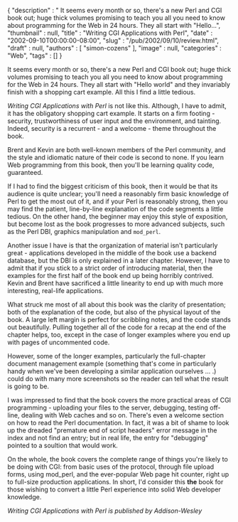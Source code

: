 {
   "description" : " It seems every month or so, there's a new Perl and CGI book out; huge thick volumes promising to teach you all you need to know about programming for the Web in 24 hours. They all start with \"Hello...",
   "thumbnail" : null,
   "title" : "Writing CGI Applications with Perl",
   "date" : "2002-09-10T00:00:00-08:00",
   "slug" : "/pub/2002/09/10/review.html",
   "draft" : null,
   "authors" : [
      "simon-cozens"
   ],
   "image" : null,
   "categories" : "Web",
   "tags" : []
}





It seems every month or so, there's a new Perl and CGI book out; huge
thick volumes promising to teach you all you need to know about
programming for the Web in 24 hours. They all start with "Hello world"
and they invariably finish with a shopping cart example. All this I find
a little tedious.

*Writing CGI Applications with Perl* is not like this. Although, I have
to admit, it has the obligatory shopping cart example. It starts on a
firm footing - security, trustworthiness of user input and the
environment, and tainting. Indeed, security is a recurrent - and a
welcome - theme throughout the book.

Brent and Kevin are both well-known members of the Perl community, and
the style and idiomatic nature of their code is second to none. If you
learn Web programming from this book, then you'll be learning quality
code, guaranteed.

If I had to find the biggest criticism of this book, then it would be
that its audience is quite unclear; you'll need a reasonably firm basic
knowledge of Perl to get the most out of it, and if your Perl is
reasonably strong, then you may find the patient, line-by-line
explanation of the code segments a little tedious. On the other hand,
the beginner may enjoy this style of exposition, but become lost as the
book progresses to more advanced subjects, such as the Perl DBI,
graphics manipulation and `mod_perl`.

Another issue I have is that the organization of material isn't
particularly great - applications developed in the middle of the book
use a backend database, but the DBI is only explained in a later
chapter. However, I have to admit that if you stick to a strict order of
introducing material, then the examples for the first half of the book
end up being horribly contrived. Kevin and Brent have sacrificed a
little linearity to end up with much more interesting, real-life
applications.

What struck me most of all about this book was the clarity of
presentation; both of the explanation of the code, but also of the
physical layout of the book. A large left margin is perfect for
scribbling notes, and the code stands out beautifully. Pulling together
all of the code for a recap at the end of the chapter helps, too, except
in the case of longer examples where you end up with pages of
uncommented code.

However, some of the longer examples, particularly the full-chapter
document management example (something that's come in particularly handy
when we've been developing a similar application ourselves ... .) could
do with many more screenshots so the reader can tell what the result is
going to be.

I was impressed to find that the book covers the more practical areas of
CGI programming - uploading your files to the server, debugging, testing
off-line, dealing with Web caches and so on. There's even a welcome
section on how to read the Perl documentation. In fact, it was a bit of
shame to look up the dreaded "premature end of script headers" error
message in the index and not find an entry; but in real life, the entry
for "debugging" pointed to a soultion that would work.

On the whole, the book covers the complete range of things you're likely
to be doing with CGI: from basic uses of the protocol, through file
upload forms, using mod\_perl, and the ever-popular Web page hit
counter, right up to full-size production applications. In short, I'd
consider this **the** book for those wishing to convert a little Perl
experience into solid Web developer knowledge.

*Writing CGI Applications with Perl is published by Addison-Wesley*


